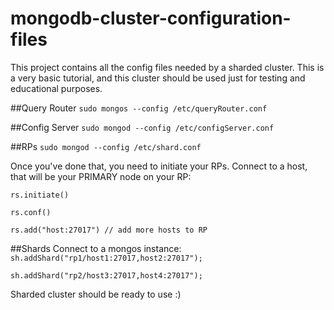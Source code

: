 # mongodb-cluster-configuration-files
This project contains all the config files needed by a sharded cluster. This is a very basic tutorial, and this cluster should be used just for testing and educational purposes.

##Query Router
``sudo mongos --config /etc/queryRouter.conf``

##Config Server
``sudo mongod --config /etc/configServer.conf``

##RPs
``sudo mongod --config /etc/shard.conf``

Once you've done that, you need to initiate your RPs. Connect to a host, that will be your PRIMARY node on your RP:

``rs.initiate()``

``rs.conf()``

``rs.add("host:27017") // add more hosts to RP``

##Shards
Connect to a mongos instance:
``sh.addShard("rp1/host1:27017,host2:27017");``

``sh.addShard("rp2/host3:27017,host4:27017");``

Sharded cluster should be ready to use :)
